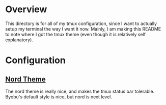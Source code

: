 # Overview

This directory is for all of my tmux configuration, since I want to actually setup my terminal the
way I want it now. Mainly, I am making this README to note where I got the tmux theme (even though
it is relatively self explanatory).

# Configuration

## [Nord Theme][theme-nord]

The nord theme is really nice, and makes the tmux status bar tolerable. Byobu's default style is
nice, but nord is next level.

<!-- resources -->
[theme-nord]: https://www.nordtheme.com/docs/ports/tmux/installation
